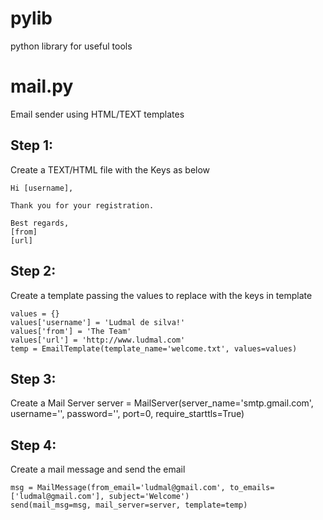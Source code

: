 pylib
=====

python library for useful tools

mail.py
========
Email sender using HTML/TEXT templates

Step 1:
--------------------------
Create a TEXT/HTML file with the Keys as below

    Hi [username],
  
    Thank you for your registration.
  
    Best regards,
    [from]
    [url]


Step 2:
----------------------------
Create a template passing the values to replace with the keys in template

    values = {}
    values['username'] = 'Ludmal de silva!'
    values['from'] = 'The Team'
    values['url'] = 'http://www.ludmal.com'
    temp = EmailTemplate(template_name='welcome.txt', values=values)
    
  
Step 3:
-----------------------------
Create a Mail Server 
    server = MailServer(server_name='smtp.gmail.com', username='<username>', password='<password>', port=0,   require_starttls=True)

Step 4:
-----------------------------
Create a mail message and send the email

    msg = MailMessage(from_email='ludmal@gmail.com', to_emails=['ludmal@gmail.com'], subject='Welcome')
    send(mail_msg=msg, mail_server=server, template=temp)


